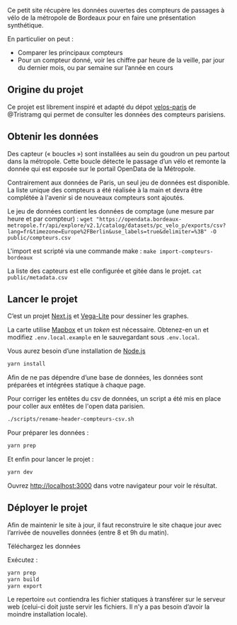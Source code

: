 Ce petit site récupère les données ouvertes des compteurs de passages à vélo de la métropole de Bordeaux pour en faire une présentation synthétique.

En particulier on peut :

- Comparer les principaux compteurs
- Pour un compteur donné, voir les chiffre par heure de la veille, par jour du dernier mois, ou par semaine sur l’année en cours

## Origine du projet

Ce projet est librement inspiré et adapté du dépot [velos-paris](https://github.com/Tristramg/velos-paris) de @Tristramg qui permet de consulter les données des compteurs parisiens.

## Obtenir les données

Des capteur (« boucles ») sont installées au sein du goudron un peu partout dans la métropole. Cette boucle détecte le passage d’un vélo et remonte la donnée qui est exposée sur le portail OpenData de la Métropole.

Contrairement aux données de Paris, un seul jeu de données est disponible. La liste unique des compteurs a été réalisée à la main et devra être complétée à l'avenir si de nouveaux compteurs sont ajoutés.

Le jeu de données contient les données de comptage (une mesure par heure et par compteur) :
`wget "https://opendata.bordeaux-metropole.fr/api/explore/v2.1/catalog/datasets/pc_velo_p/exports/csv?lang=fr&timezone=Europe%2FBerlin&use_labels=true&delimiter=%3B" -O public/compteurs.csv`

L'import est scripté via une commande make : `make import-compteurs-bordeaux`

La liste des capteurs est elle configurée et gitée dans le projet.
`cat public/metadata.csv`

## Lancer le projet

C’est un projet [Next.js](https://nextjs.org/) et [Vega-Lite](https://vega.github.io/) pour dessiner les graphes.

La carte utilise [Mapbox](https://mapbox.com) et un _token_ est nécessaire.
Obtenez-en un et modifiez `.env.local.example` en le sauvegardant sous `.env.local`.

Vous aurez besoin d’une installation de [Node.js](https://nodejs.org/)

```bash
yarn install
```

Afin de ne pas dépendre d’une base de données, les données sont préparées et intégrées statique à chaque page.

Pour corriger les entêtes du csv de données, un script a été mis en place pour coller aux entêtes de l'open data parisien.

```bash
./scripts/rename-header-compteurs-csv.sh
```

Pour préparer les données :

```bash
yarn prep
```

Et enfin pour lancer le projet :

```bash
yarn dev
```

Ouvrez [http://localhost:3000](http://localhost:3000) dans votre navigateur pour voir le résultat.

## Déployer le projet

Afin de maintenir le site à jour, il faut reconstruire le site chaque jour avec l’arrivée de nouvelles données (entre 8 et 9h du matin).

Téléchargez les données

Exécutez :

```bash
yarn prep
yarn build
yarn export
```

Le repertoire `out` contiendra les fichier statiques à transférer sur le serveur web (celui-ci doit juste servir les fichiers. Il n’y a pas besoin d’avoir la moindre installation locale).
